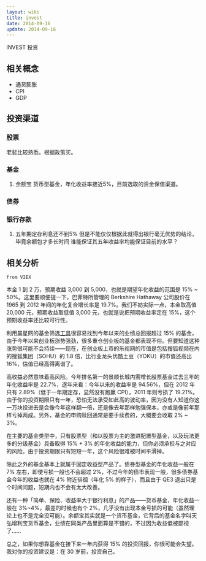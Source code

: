 ```yaml
---
layout: wiki
title: invest
date: 2014-09-16
update: 2014-09-16
---
```


INVEST 投资

## 相关概念
- 通货膨胀
- CPI
- GDP

## 投资渠道
### 股票
老裴比较熟悉。根据政策买。

### 基金
1. 余额宝
货币型基金，年化收益率接近5%，目前选取的资金保值渠道。

### 债券

### 银行存款
1. 五年期定存利息还不到5%
   但是不能仅仅根据此就得出银行毫无优势的结论，毕竟余额包才多长时间
   谁能保证其五年收益率均能保证目前的水平？

## 相关分析

`from V2EX`

本金 1 到 2 万，预期收益 3,000 到 5,000，也就是期望年化收益的范围是 15% ~ 50%。这里要顺便提一下，巴菲特所管理的 Berkshire Hathaway 公司股价在 1965 到 2012 年间的年化复合增长率是 19.7%。我们不妨实际一点，本金取高值 20,000 元，预期收益取低值 3,000 元，也就是说把预期收益率定在 15%，这个预期收益率还比较可行性。

利用晨星网的基金筛选[工具](http://cn.morningstar.com/fundselect/default.aspx)很容易找到今年以来的业绩总回报超过 15% 的基金，由于今年以来创业板涨势强劲，很多重仓创业板的基金都表现不俗。但要知道这种涨势很可能不会持续——现在，在创业板上市的乐视网的市值是包括搜狐视频在内的搜狐集团（SOHU）的 1.8 倍，比行业龙头优酷土豆（YOKU）的市值还高出 16%，估值已经高得离谱了。

高收益必然意味着高风险。今年排名第一的景顺长城内需增长股票基金过去三年的年化收益率是 22.7%，逐年来看：今年以来的收益率是 94.56%，但在 2012 年只有 2.89%（低于一年期定存，显然没有跑赢 CPI），2011 年则亏损了 19.21%。由于你的投资期限只有一年，恐怕无法承受如此高的波动率，因为没有人知道你这一万块投进去是会像今年这样翻一倍，还是像去年那样勉强保本，亦或是像前年那样亏掉两成。另外，基金的申购赎回通常是要手续费的，大概要会收取 2% ~ 3%。

在主要的基金类型中，只有股票型（和以股票为主的激进配置型基金，以及玩法更多的分级基金）具备取得 15% + 3% 的年化收益的能力，但你必须承担与之对应的风险。由于投资期限只有短短一年，这个风险很难被时间平滑掉。

除此之外的基金基本上就属于固定收益型产品了。债券型基金的年化收益一般在 7% 左右，即使亏损一般也不会超过 2%，不过今年的债市表现一般，很多债券基金今年的收益也就在 4% 附近徘徊（年化 5% 的样子），而且由于 QE3 退出只是个时间问题，短期内也不会有太大改善。

还有一种「简单、保险、收益率大于银行利息」的产品——货币基金，年化收益一般在 3%~4%，最差的时候也有个 2%，几乎没有出现本金亏损的可能（虽然理论上也不是完全没可能）。余额宝其实就是一个货币基金，它背后的基金名字叫天弘增利宝货币基金，业绩在同类产品里面算是不错的，不过因为收益低被鄙视了……

总之，如果你想靠基金在接下来一年内获得 15% 的投资回报，你很可能会失望。我对你的投资建议是：在 30 岁前，投资自己。
